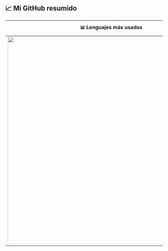 ## 📈 Mi GitHub resumido

| 📊 Lenguajes más usados | 🔎 Otras estadísticas |
|-----------------------|------------------------|
| <img src="https://github-readme-stats.vercel.app/api/top-langs/?username=ennero&layout=compact&langs_count=8&size_weight=0.5&count_weight=0.5" width="662"/> | ![Estadísticas](https://github-readme-stats.vercel.app/api?username=ennero&show_icons=true)  <br> ![GitHub Streak](https://streak-stats.demolab.com/?user=ennero) |
